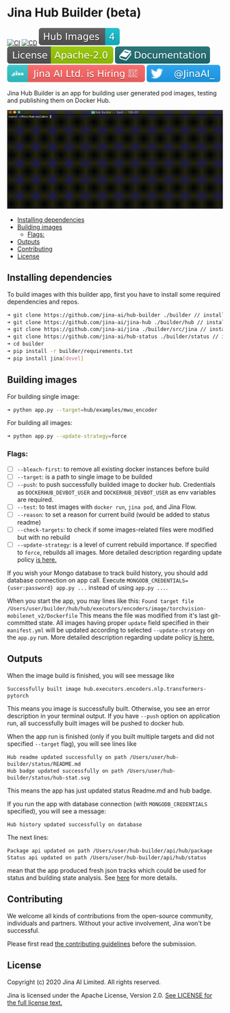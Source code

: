 # Jina Hub Builder (beta)

[![CI](https://github.com/antonkurenkov/hub-builder/workflows/builder-release/badge.svg?branch=master)](https://github.com/jina-ai/hub-builder/actions?query=workflow%3Aon-release)
[![CD](https://github.com/antonkurenkov/hub-builder/workflows/nightly/badge.svg?branch=master)](https://github.com/jina-ai/hub-builder/actions?query=workflow%3Anightly)
[![Hub Image](https://github.com/jina-ai/hub-status/blob/master/hub-stat.svg?sanitize=true)](https://hubstatus.jina.ai)
[![Jina](https://github.com/jina-ai/jina/blob/master/.github/badges/license-badge.svg "Jina is licensed under Apache-2.0")](#license)
[![Jina Docs](https://github.com/jina-ai/jina/blob/master/.github/badges/docs-badge.svg "Checkout our docs and learn Jina")](https://docs.jina.ai)
[![We are hiring](https://github.com/jina-ai/jina/blob/master/.github/badges/jina-corp-badge-hiring.svg "We are hiring full-time position at Jina")](https://jobs.jina.ai)
<a href="https://twitter.com/intent/tweet?text=%F0%9F%91%8DCheck+out+Jina%3A+the+New+Open-Source+Solution+for+Neural+Information+Retrieval+%F0%9F%94%8D%40JinaAI_&url=https%3A%2F%2Fgithub.com%2Fjina-ai%2Fjina&hashtags=JinaSearch&original_referer=http%3A%2F%2Fgithub.com%2F&tw_p=tweetbutton" target="_blank">
  <img src="https://github.com/jina-ai/jina/blob/master/.github/badges/twitter-badge.svg"
       alt="tweet button" title="👍Share Jina with your friends on Twitter"></img>
</a>

Jina Hub Builder is an app for building user generated pod images, testing and publishing them on Docker Hub.

![](.github/.README_images/hub-builder-demo.gif)


<!-- START doctoc generated TOC please keep comment here to allow auto update -->
<!-- DON'T EDIT THIS SECTION, INSTEAD RE-RUN doctoc TO UPDATE -->


- [Installing dependencies](#installing-dependencies)
- [Building images](#building-images)
  - [Flags:](#flags)
- [Outputs](#outputs)
- [Contributing](#contributing)
- [License](#license)

<!-- END doctoc generated TOC please keep comment here to allow auto update -->


## Installing dependencies

To build images with this builder app, first you have to install some required dependencies and repos.

```bash
➜ git clone https://github.com/jina-ai/hub-builder ./builder // installing the builder core
➜ git clone https://github.com/jina-ai/jina-hub ./builder/hub // installing hub containing current stable images
➜ git clone https://github.com/jina-ai/jina ./builder/src/jina // installing jina core
➜ git clone https://github.com/jina-ai/hub-status ./builder/status // installing status path
➜ cd builder
➜ pip install -r builder/requirements.txt
➜ pip install jina[devel]
```

## Building images

For building single image:

```bash
➜ python app.py --target=hub/examples/mwu_encoder
```

For building all images:

```bash
➜ python app.py --update-strategy=force
```

### Flags:

- [ ] `--bleach-first`: to remove all existing docker instances before build
- [ ] `--target`: is a path to single image to be builded
- [ ] `--push`: to push successfully builded image to docker hub. Credentials as `DOCKERHUB_DEVBOT_USER` and `DOCKERHUB_DEVBOT_USER` as env variables are required.
- [ ] `--test`: to test images with `docker run`, `jina pod`, and Jina Flow.
- [ ] `--reason`: to set a reason for current build (would be added to status readme)
- [ ] `--check-targets`: to check if some images-related files were modified but with no rebuild
- [ ] `--update-strategy`: is a level of current rebuild importance. If specified to `force`, rebuilds all images. More detailed description regarding update policy [is here.](https://github.com/jina-ai/jina-hub#remarks-on-the-update-policy)

If you wish your Mongo database to track build history, you should add database connection on app call. 
Execute `MONGODB_CREDENTIALS={user:password} app.py ...` instead of using `app.py ...`.

When you start the app, you may lines like this:
`Found target file /Users/user/builder/hub/hub/executors/encoders/image/torchvision-mobilenet_v2/Dockerfile`
This means the file was modified from it's last git-committed state. 
All images having proper `update` field specified in their `manifest.yml` will be updated according to selected `--update-strategy` on the `app.py` run. More detailed description regarding update policy [is here.](https://github.com/jina-ai/jina-hub#remarks-on-the-update-policy)

## Outputs

When the image build is finished, you will see message like
```
Successfully built image hub.executors.encoders.nlp.transformers-pytorch
```
This means you image is successfully built. Otherwise, you see an error description in your terminal output.
If you have `--push` option on application run, all successfully built images will be pushed to docker hub.

When the app run is finished (only if you built multiple targets and did not specified `--target` flag), you will see lines like
```
Hub readme updated successfully on path /Users/user/hub-builder/status/README.md
Hub badge updated successfully on path /Users/user/hub-builder/status/hub-stat.svg
```
This means the app has just updated status Readme.md and hub badge.

If you run the app with database connection (with `MONGODB_CREDENTIALS` specified), you will see a message:
```
Hub history updated successfully on database
```
The next lines:
```
Package api updated on path /Users/user/hub-builder/api/hub/package
Status api updated on path /Users/user/hub-builder/api/hub/status
```
mean that the app produced fresh json tracks which could be used for status and building state analysis. See [here](https://github.com/jina-ai/api#jina-hub-status) for more details.

## Contributing

We welcome all kinds of contributions from the open-source community, individuals and partners. Without your active involvement, Jina won't be successful.

Please first read [the contributing guidelines](https://github.com/jina-ai/jina/blob/master/CONTRIBUTING.md) before the submission. 

## License

Copyright (c) 2020 Jina AI Limited. All rights reserved.

Jina is licensed under the Apache License, Version 2.0. [See LICENSE for the full license text.](LICENSE)
